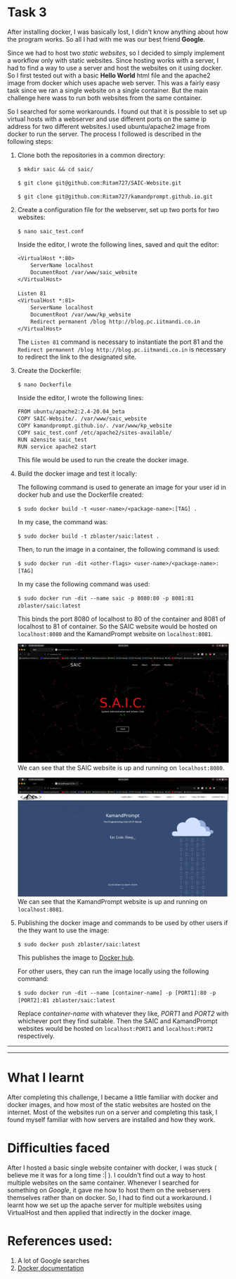 # Task 3
After installing docker, I was basically lost, I didn't know anything about how the program works. So all I had with me was our best friend **Google**.

Since we had to host two *static websites*, so I decided to simply implement a workflow only with static websites. Since hosting works with a server, I had to find a way to use a server and host the websites on it using docker. So I first tested out with a basic **Hello World** html file and the apache2 image from docker which uses apache web server. This was a fairly easy task since we ran a single website on a single container. But the main challenge here wass to run both websites from the same container.

So I searched for some workarounds. I found out that it is possible to set up virtual hosts with a webserver and use different ports on the same ip address for two different websites.I used ubuntu/apache2 image from docker to run the server. The process I followed is described in the following steps:
1. Clone both the repositories in a common directory:
    
    `$ mkdir saic && cd saic/`

    `$ git clone git@github.com:Ritam727/SAIC-Website.git`

    `$ git clone git@github.com:Ritam727/kamandprompt.github.io.git`
2. Create a configuration file for the webserver, set up two ports for two websites:
    
    `$ nano saic_test.conf`

    Inside the editor, I wrote the following lines, saved and quit the editor:

    ```
    <VirtualHost *:80>
        ServerName localhost
        DocumentRoot /var/www/saic_website
    </VirtualHost>

    Listen 81
    <VirtualHost *:81>
        ServerName localhost
        DocumentRoot /var/www/kp_website
        Redirect permanent /blog http://blog.pc.iitmandi.co.in
    </VirtualHost>
    ```

    The `Listen 81` command is necessary to instantiate the port 81 and the `Redirect permanent /blog http://blog.pc.iitmandi.co.in` is necessary to redirect the link to the designated site.
3. Create the Dockerfile:

    `$ nano Dockerfile`

    Inside the editor, I wrote the following lines:

    ```
    FROM ubuntu/apache2:2.4-20.04_beta
    COPY SAIC-Website/. /var/www/saic_website
    COPY kamandprompt.github.io/. /var/www/kp_website
    COPY saic_test.conf /etc/apache2/sites-available/
    RUN a2ensite saic_test
    RUN service apache2 start
    ```

    This file would be used to run the create the docker image.
4. Build the docker image and test it locally:
    
    The following command is used to generate an image for your user id in docker hub and use the Dockerfile created:
    
    `$ sudo docker build -t <user-name>/<package-name>:[TAG] .`

    In my case, the command was:
    
    `$ sudo docker build -t zblaster/saic:latest .`

    Then, to run the image in a container, the following command is used:

    `$ sudo docker run -dit <other-flags> <user-name>/<package-name>:[TAG]`

    In my case the following command was used:

    `$ sudo docker run -dit --name saic -p 8080:80 -p 8081:81 zblaster/saic:latest`

    This binds the port 8080 of localhost to 80 of the container and 8081 of localhost to 81 of container. So the SAIC website would be hosted on `localhost:8080` and the KamandPrompt website on `localhost:8081`.

    ![Saic Website](/images/task3_saic.png)
    We can see that the SAIC website is up and running on `localhost:8080`.

    ![KamandPrompt Website](/images/task3_kp.png)
    We can see that the KamandPrompt website is up and running on `localhost:8081`.
5. Publishing the docker image and commands to be used by other users if the they want to use the image:
    
    `$ sudo docker push zblaster/saic:latest`

    This publishes the image to [Docker hub](https://hub.docker.com).

    For other users, they can run the image locally using the following command:

    `$ sudo docker run -dit --name [container-name] -p [PORT1]:80 -p [PORT2]:81 zblaster/saic:latest`

    Replace *container-name* with whatever they like, *PORT1* and *PORT2* with whichever port they find suitable. Then the SAIC and KamandPrompt websites would be hosted on `localhost:PORT1` and `localhost:PORT2` respectively.

---
---


# What I learnt
After completing this challenge, I became a little familiar with docker and docker images, and how most of the static websites are hosted on the internet. Most of the websites run on a server and completing this task, I found myself familiar with how servers are installed and how they work.

# Difficulties faced
After I hosted a basic single website container with docker, I was stuck ( believe me it was for a long time :| ). I couldn't find out a way to host multiple websites on the same container. Whenever I searched for something on *Google*, it gave me how to host them on the webservers themselves rather than on docker. So, I had to find out a workaround. I learnt how we set up the apache server for multiple websites using VirtualHost and then applied that indirectly in the docker image.

# References used:
1. A lot of Google searches
2. [Docker documentation](https://docs.docker.com)
